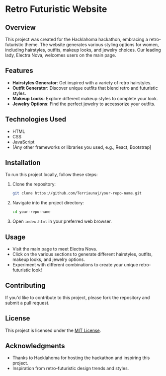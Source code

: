 # Retro Futuristic Website

## Overview
This project was created for the Hacklahoma hackathon, embracing a retro-futuristic theme. The website generates various styling options for women, including hairstyles, outfits, makeup looks, and jewelry choices. Our leading lady, Electra Nova, welcomes users on the main page.

## Features
- **Hairstyles Generator**: Get inspired with a variety of retro hairstyles.
- **Outfit Generator**: Discover unique outfits that blend retro and futuristic styles.
- **Makeup Looks**: Explore different makeup styles to complete your look.
- **Jewelry Options**: Find the perfect jewelry to accessorize your outfits.

## Technologies Used
- HTML
- CSS
- JavaScript
- [Any other frameworks or libraries you used, e.g., React, Bootstrap]

## Installation
To run this project locally, follow these steps:

1. Clone the repository:
   ```bash
   git clone https://github.com/Terriaunaj/your-repo-name.git
   ```

2. Navigate into the project directory:
   ```bash
   cd your-repo-name
   ```

3. Open `index.html` in your preferred web browser.

## Usage
- Visit the main page to meet Electra Nova.
- Click on the various sections to generate different hairstyles, outfits, makeup looks, and jewelry options.
- Experiment with different combinations to create your unique retro-futuristic look!

## Contributing
If you'd like to contribute to this project, please fork the repository and submit a pull request.

## License
This project is licensed under the [MIT License](LICENSE).

## Acknowledgments
- Thanks to Hacklahoma for hosting the hackathon and inspiring this project.
- Inspiration from retro-futuristic design trends and styles.
